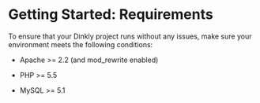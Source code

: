 Getting Started: Requirements
=============================


To ensure that your Dinkly project runs without any issues, make sure your environment meets the following conditions:

  * Apache >= 2.2 (and mod_rewrite enabled)

  * PHP >= 5.5

  * MySQL >= 5.1